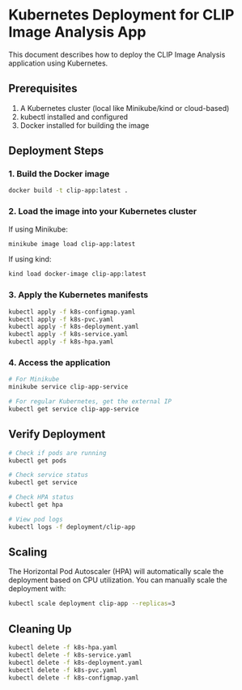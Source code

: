 # Kubernetes Deployment for CLIP Image Analysis App

This document describes how to deploy the CLIP Image Analysis application using Kubernetes.

## Prerequisites

1. A Kubernetes cluster (local like Minikube/kind or cloud-based)
2. kubectl installed and configured
3. Docker installed for building the image

## Deployment Steps

### 1. Build the Docker image

```bash
docker build -t clip-app:latest .
```

### 2. Load the image into your Kubernetes cluster

If using Minikube:
```bash
minikube image load clip-app:latest
```

If using kind:
```bash
kind load docker-image clip-app:latest
```

### 3. Apply the Kubernetes manifests

```bash
kubectl apply -f k8s-configmap.yaml
kubectl apply -f k8s-pvc.yaml
kubectl apply -f k8s-deployment.yaml
kubectl apply -f k8s-service.yaml
kubectl apply -f k8s-hpa.yaml
```

### 4. Access the application

```bash
# For Minikube
minikube service clip-app-service

# For regular Kubernetes, get the external IP
kubectl get service clip-app-service
```

## Verify Deployment

```bash
# Check if pods are running
kubectl get pods

# Check service status
kubectl get service

# Check HPA status
kubectl get hpa

# View pod logs
kubectl logs -f deployment/clip-app
```

## Scaling

The Horizontal Pod Autoscaler (HPA) will automatically scale the deployment based on CPU utilization. You can manually scale the deployment with:

```bash
kubectl scale deployment clip-app --replicas=3
```

## Cleaning Up

```bash
kubectl delete -f k8s-hpa.yaml
kubectl delete -f k8s-service.yaml
kubectl delete -f k8s-deployment.yaml
kubectl delete -f k8s-pvc.yaml
kubectl delete -f k8s-configmap.yaml
```
